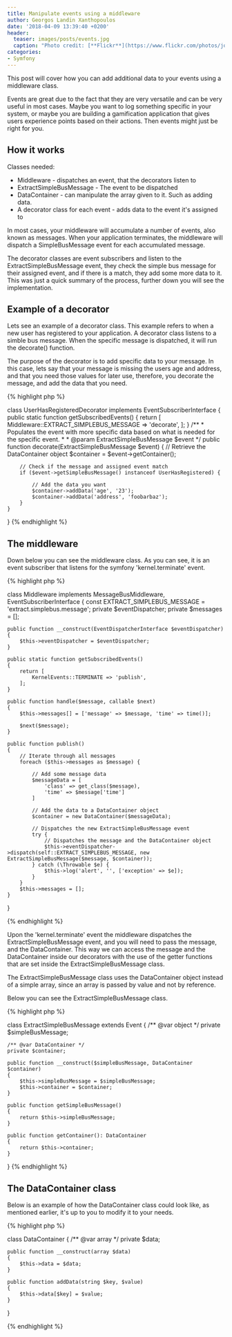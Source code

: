 ```yaml
---
title: Manipulate events using a middleware
author: Georgos Landin Xanthopoulos
date: '2018-04-09 13:39:40 +0200'
header:
  teaser: images/posts/events.jpg
  caption: "Photo credit: [**Flickr**](https://www.flickr.com/photos/jone_vasaitis/16022260923/in/photolist-qpQgXZ-asu2YH-63NQ3W-85Gk4g-aEUFCZ-4YvJCc-7pTvgs-7LmUC9-eHjnFV-8E6J8V-hXw713-5DudKc-4VxoHr-9PD8vo-8FHkig-bAACjP-6tpDjd-ab2WT-54tSFr-pqLvEd-dL7Ksg-24g6kGj-ov9pFN-aBQ4zJ-8byiTm-atRt3o-ygkPwT-6SfG7U-24BjkTY-WyZ1Jx-ejbULs-8HjSq7-65nqnz-6G5nvX-22K5Rei-yjR3d-sDFU8-abosaA-cSdMUo-vCuvY-4jKtyC-22wib-cd2Bm3-FkXEeW-6MucmN-dd9ak6-78nBuc-SFNBS8-YYf8G3-5RLXMQ)"
categories:
- Symfony
---
```


This post will cover how you can add additional data to your events using a middleware class.

Events are great due to the fact that they are very versatile and can be very useful in most cases.
Maybe you want to log something specific in your system, or maybe you are building a gamification application that gives
users experience points based on their actions. Then events might just be right for you.

## How it works
Classes needed:
* Middleware - dispatches an event, that the decorators listen to
* ExtractSimpleBusMessage - The event to be dispatched
* DataContainer - can manipulate the array given to it. Such as adding data.
* A decorator class for each event - adds data to the event it's assigned to

In most cases, your middleware will accumulate a number of events, also known as messages. 
When your application terminates, the middleware will dispatch a SimpleBusMessage event for each accumulated message.  


The decorator classes are event subscribers and listen to the ExtractSimpleBusMessage event, they check the simple bus message
for their assigned event, and if there is a match, they add some more data to it.
This was just a quick summary of the process, further down you will see the implementation.

## Example of a decorator
Lets see an example of a decorator class.
This example refers to when a new user has registered to your application.
A decorator class listens to a simble bus message. When the specific message is dispatched, it will run the
decorate() function.

The purpose of the decorator is to add specific data to your message. In this case, lets say that 
your message is missing the users age and address, and that you need those values for later use,
therefore, you decorate the message, and add the data that you need.  

{% highlight php %}

class UserHasRegisteredDecorator implements EventSubscriberInterface
{
    public static function getSubscribedEvents()
    {
        return [
            Middleware::EXTRACT_SIMPLEBUS_MESSAGE => 'decorate',
        ];
    }
    /**
     * Populates the event with more specific data based on what is needed for the specific event.
     *
     * @param ExtractSimpleBusMessage $event
     */
    public function decorate(ExtractSimpleBusMessage $event)
    {
        // Retrieve the DataContainer object
        $container = $event->getContainer();

        // Check if the message and assigned event match
        if ($event->getSimpleBusMessage() instanceof UserHasRegistered) {

            // Add the data you want
            $container->addData('age', '23');
            $container->addData('address', 'foobarbaz');
        }
    }
}
{% endhighlight %}

## The middleware
Down below you can see the middleware class. As you can see, it is an event subscriber that listens for
the symfony 'kernel.terminate' event. 

{% highlight php %}

class Middleware implements MessageBusMiddleware, EventSubscriberInterface
{
    const EXTRACT_SIMPLEBUS_MESSAGE = 'extract.simplebus.message';
    private $eventDispatcher;
    private $messages = [];

    public function __construct(EventDispatcherInterface $eventDispatcher)
    {
        $this->eventDispatcher = $eventDispatcher;
    }

    public static function getSubscribedEvents()
    {
        return [
            KernelEvents::TERMINATE => 'publish',
        ];
    }

    public function handle($message, callable $next)
    {
        $this->messages[] = ['message' => $message, 'time' => time()];

        $next($message);
    }

    public function publish()
    {
        // Iterate through all messages
        foreach ($this->messages as $message) {

            // Add some message data
            $messageData = [
                'class' => get_class($message),
                'time' => $message['time']
            ]

            // Add the data to a DataContainer object
            $container = new DataContainer($messageData);

            // Dispatches the new ExtractSimpleBusMessage event
            try {
                // Dispatches the message and the DataContainer object
                $this->eventDispatcher->dispatch(self::EXTRACT_SIMPLEBUS_MESSAGE, new ExtractSimpleBusMessage($message, $container));
            } catch (\Throwable $e) {
                $this->log('alert', '', ['exception' => $e]);
            }
        }
        $this->messages = [];
    }
}

{% endhighlight %}

Upon the 'kernel.terminate' event the middleware dispatches the ExtractSimpleBusMessage event, and you will need to pass the message, and the DataContainer.
This way we can access the message and the DataContainer inside our decorators with the use of the getter functions that are set
inside the ExtractSimpleBusMessage class.   

The ExtractSimpleBusMessage class uses the DataContainer object instead of a
simple array, since an array is passed by value and not by reference.

Below you can see the ExtractSimpleBusMessage class.

{% highlight php %}

class ExtractSimpleBusMessage extends Event
{
    /** @var object */
    private $simpleBusMessage;

    /** @var DataContainer */
    private $container;

    public function __construct($simpleBusMessage, DataContainer $container)
    {
        $this->simpleBusMessage = $simpleBusMessage;
        $this->container = $container;
    }

    public function getSimpleBusMessage()
    {
        return $this->simpleBusMessage;
    }

    public function getContainer(): DataContainer
    {
        return $this->container;
    }
}
{% endhighlight %}

## The DataContainer class
Below is an example of how the DataContainer class could look like, as mentioned earlier, it's up to you to modify it
to your needs.

{% highlight php %}

class DataContainer
{
    /** @var array */
    private $data;

    public function __construct(array $data)
    {
        $this->data = $data;
    }

    public function addData(string $key, $value)
    {
        $this->data[$key] = $value;
    }
}

{% endhighlight %}